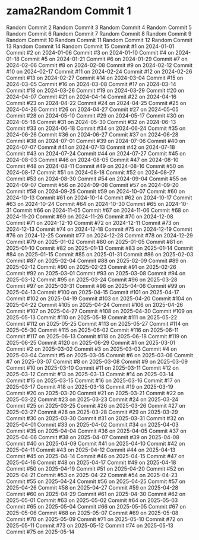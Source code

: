 # zama2Random Commit 1
Random Commit 2
Random Commit 3
Random Commit 4
Random Commit 5
Random Commit 6
Random Commit 7
Random Commit 8
Random Commit 9
Random Commit 10
Random Commit 11
Random Commit 12
Random Commit 13
Random Commit 14
Random Commit 15
Commit #1 on 2024-01-01
Commit #2 on 2024-01-06
Commit #3 on 2024-01-10
Commit #4 on 2024-01-18
Commit #5 on 2024-01-21
Commit #6 on 2024-01-29
Commit #7 on 2024-02-06
Commit #8 on 2024-02-08
Commit #9 on 2024-02-12
Commit #10 on 2024-02-17
Commit #11 on 2024-02-24
Commit #12 on 2024-02-26
Commit #13 on 2024-02-27
Commit #14 on 2024-03-04
Commit #15 on 2024-03-05
Commit #16 on 2024-03-08
Commit #17 on 2024-03-14
Commit #18 on 2024-03-26
Commit #19 on 2024-03-29
Commit #20 on 2024-04-07
Commit #21 on 2024-04-14
Commit #22 on 2024-04-16
Commit #23 on 2024-04-22
Commit #24 on 2024-04-25
Commit #25 on 2024-04-26
Commit #26 on 2024-04-27
Commit #27 on 2024-05-05
Commit #28 on 2024-05-10
Commit #29 on 2024-05-17
Commit #30 on 2024-05-18
Commit #31 on 2024-05-30
Commit #32 on 2024-06-13
Commit #33 on 2024-06-18
Commit #34 on 2024-06-24
Commit #35 on 2024-06-26
Commit #36 on 2024-06-27
Commit #37 on 2024-06-28
Commit #38 on 2024-07-01
Commit #39 on 2024-07-06
Commit #40 on 2024-07-07
Commit #41 on 2024-07-13
Commit #42 on 2024-07-18
Commit #43 on 2024-07-24
Commit #44 on 2024-07-27
Commit #45 on 2024-08-03
Commit #46 on 2024-08-05
Commit #47 on 2024-08-10
Commit #48 on 2024-08-11
Commit #49 on 2024-08-16
Commit #50 on 2024-08-17
Commit #51 on 2024-08-18
Commit #52 on 2024-08-27
Commit #53 on 2024-08-30
Commit #54 on 2024-09-04
Commit #55 on 2024-09-07
Commit #56 on 2024-09-08
Commit #57 on 2024-09-20
Commit #58 on 2024-09-25
Commit #59 on 2024-10-07
Commit #60 on 2024-10-13
Commit #61 on 2024-10-14
Commit #62 on 2024-10-17
Commit #63 on 2024-10-24
Commit #64 on 2024-10-30
Commit #65 on 2024-10-31
Commit #66 on 2024-11-05
Commit #67 on 2024-11-06
Commit #68 on 2024-11-20
Commit #69 on 2024-11-26
Commit #70 on 2024-12-08
Commit #71 on 2024-12-10
Commit #72 on 2024-12-11
Commit #73 on 2024-12-13
Commit #74 on 2024-12-18
Commit #75 on 2024-12-19
Commit #76 on 2024-12-25
Commit #77 on 2024-12-28
Commit #78 on 2024-12-29
Commit #79 on 2025-01-02
Commit #80 on 2025-01-05
Commit #81 on 2025-01-10
Commit #82 on 2025-01-13
Commit #83 on 2025-01-14
Commit #84 on 2025-01-15
Commit #85 on 2025-01-31
Commit #86 on 2025-02-03
Commit #87 on 2025-02-04
Commit #88 on 2025-02-09
Commit #89 on 2025-02-12
Commit #90 on 2025-02-23
Commit #91 on 2025-02-26
Commit #92 on 2025-03-01
Commit #93 on 2025-03-08
Commit #94 on 2025-03-12
Commit #95 on 2025-03-24
Commit #96 on 2025-03-28
Commit #97 on 2025-03-31
Commit #98 on 2025-04-06
Commit #99 on 2025-04-13
Commit #100 on 2025-04-15
Commit #101 on 2025-04-17
Commit #102 on 2025-04-19
Commit #103 on 2025-04-20
Commit #104 on 2025-04-22
Commit #105 on 2025-04-24
Commit #106 on 2025-04-26
Commit #107 on 2025-04-27
Commit #108 on 2025-04-30
Commit #109 on 2025-05-13
Commit #110 on 2025-05-18
Commit #111 on 2025-05-22
Commit #112 on 2025-05-25
Commit #113 on 2025-05-27
Commit #114 on 2025-05-30
Commit #115 on 2025-06-02
Commit #116 on 2025-06-11
Commit #117 on 2025-06-13
Commit #118 on 2025-06-18
Commit #119 on 2025-06-25
Commit #120 on 2025-06-29
Commit #1 on 2025-03-01
Commit #2 on 2025-03-02
Commit #3 on 2025-03-03
Commit #4 on 2025-03-04
Commit #5 on 2025-03-05
Commit #6 on 2025-03-06
Commit #7 on 2025-03-07
Commit #8 on 2025-03-08
Commit #9 on 2025-03-09
Commit #10 on 2025-03-10
Commit #11 on 2025-03-11
Commit #12 on 2025-03-12
Commit #13 on 2025-03-13
Commit #14 on 2025-03-14
Commit #15 on 2025-03-15
Commit #16 on 2025-03-16
Commit #17 on 2025-03-17
Commit #18 on 2025-03-18
Commit #19 on 2025-03-19
Commit #20 on 2025-03-20
Commit #21 on 2025-03-21
Commit #22 on 2025-03-22
Commit #23 on 2025-03-23
Commit #24 on 2025-03-24
Commit #25 on 2025-03-25
Commit #26 on 2025-03-26
Commit #27 on 2025-03-27
Commit #28 on 2025-03-28
Commit #29 on 2025-03-29
Commit #30 on 2025-03-30
Commit #31 on 2025-03-31
Commit #32 on 2025-04-01
Commit #33 on 2025-04-02
Commit #34 on 2025-04-03
Commit #35 on 2025-04-04
Commit #36 on 2025-04-05
Commit #37 on 2025-04-06
Commit #38 on 2025-04-07
Commit #39 on 2025-04-08
Commit #40 on 2025-04-09
Commit #41 on 2025-04-10
Commit #42 on 2025-04-11
Commit #43 on 2025-04-12
Commit #44 on 2025-04-13
Commit #45 on 2025-04-14
Commit #46 on 2025-04-15
Commit #47 on 2025-04-16
Commit #48 on 2025-04-17
Commit #49 on 2025-04-18
Commit #50 on 2025-04-19
Commit #51 on 2025-04-20
Commit #52 on 2025-04-21
Commit #53 on 2025-04-22
Commit #54 on 2025-04-23
Commit #55 on 2025-04-24
Commit #56 on 2025-04-25
Commit #57 on 2025-04-26
Commit #58 on 2025-04-27
Commit #59 on 2025-04-28
Commit #60 on 2025-04-29
Commit #61 on 2025-04-30
Commit #62 on 2025-05-01
Commit #63 on 2025-05-02
Commit #64 on 2025-05-03
Commit #65 on 2025-05-04
Commit #66 on 2025-05-05
Commit #67 on 2025-05-06
Commit #68 on 2025-05-07
Commit #69 on 2025-05-08
Commit #70 on 2025-05-09
Commit #71 on 2025-05-10
Commit #72 on 2025-05-11
Commit #73 on 2025-05-12
Commit #74 on 2025-05-13
Commit #75 on 2025-05-14
